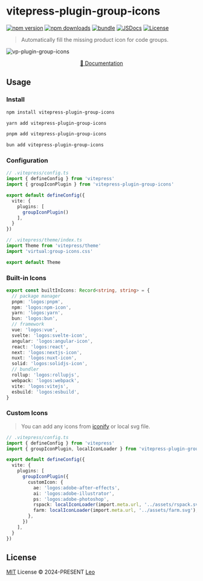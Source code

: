 # vitepress-plugin-group-icons

[![npm version][npm-version-src]][npm-version-href]
[![npm downloads][npm-downloads-src]][npm-downloads-href]
[![bundle][bundle-src]][bundle-href]
[![JSDocs][jsdocs-src]][jsdocs-href]
[![License][license-src]][license-href]

> Automatically fill the missing product icon for code groups.

![vp-plugin-group-icons](https://static.yuy1n.io/vp-plugin-group-icons.png)

<p align='center'>
<a href="https://vp.yuy1n.io/">
📜 Documentation
</a>
</p>

## Usage

### Install

```sh [npm]
npm install vitepress-plugin-group-icons
```

```sh [yarn]
yarn add vitepress-plugin-group-icons
```

```sh [pnpm]
pnpm add vitepress-plugin-group-icons
```

```sh [bun]
bun add vitepress-plugin-group-icons
```

### Configuration

```ts
// .vitepress/config.ts
import { defineConfig } from 'vitepress'
import { groupIconPlugin } from 'vitepress-plugin-group-icons'

export default defineConfig({
  vite: {
    plugins: [
      groupIconPlugin()
    ],
  }
})
```

```ts
// .vitepress/theme/index.ts
import Theme from 'vitepress/theme'
import 'virtual:group-icons.css'

export default Theme
```

### Built-in Icons

```ts
export const builtInIcons: Record<string, string> = {
  // package manager
  pnpm: 'logos:pnpm',
  npm: 'logos:npm-icon',
  yarn: 'logos:yarn',
  bun: 'logos:bun',
  // framework
  vue: 'logos:vue',
  svelte: 'logos:svelte-icon',
  angular: 'logos:angular-icon',
  react: 'logos:react',
  next: 'logos:nextjs-icon',
  nuxt: 'logos:nuxt-icon',
  solid: 'logos:solidjs-icon',
  // bundler
  rollup: 'logos:rollupjs',
  webpack: 'logos:webpack',
  vite: 'logos:vitejs',
  esbuild: 'logos:esbuild',
}
```

### Custom Icons

> You can add any icons from [iconify](https://icon-sets.iconify.design/) or local svg file.

```ts
// .vitepress/config.ts
import { defineConfig } from 'vitepress'
import { groupIconPlugin, localIconLoader } from 'vitepress-plugin-group-icons'

export default defineConfig({
  vite: {
    plugins: [
      groupIconPlugin({
        customIcon: {
          ae: 'logos:adobe-after-effects',
          ai: 'logos:adobe-illustrator',
          ps: 'logos:adobe-photoshop',
          rspack: localIconLoader(import.meta.url, '../assets/rspack.svg'),
          farm: localIconLoader(import.meta.url, '../assets/farm.svg'),
        },
      })
    ],
  }
})
```

## License

[MIT](./LICENSE) License © 2024-PRESENT [Leo](https://github.com/yuyinws)

<!-- Badges -->

[npm-version-src]: https://img.shields.io/npm/v/vitepress-plugin-group-icons?style=flat&colorA=080f12&colorB=1fa669
[npm-version-href]: https://npmjs.com/package/vitepress-plugin-group-icons
[npm-downloads-src]: https://img.shields.io/npm/dm/vitepress-plugin-group-icons?style=flat&colorA=080f12&colorB=1fa669
[npm-downloads-href]: https://npmjs.com/package/vitepress-plugin-group-icons
[bundle-src]: https://img.shields.io/bundlephobia/minzip/vitepress-plugin-group-icons?style=flat&colorA=080f12&colorB=1fa669&label=minzip
[bundle-href]: https://bundlephobia.com/result?p=vitepress-plugin-group-icons
[license-src]: https://img.shields.io/github/license/yuyinws/vitepress-plugin-group-icons.svg?style=flat&colorA=080f12&colorB=1fa669
[license-href]: https://github.com/yuyinws/vitepress-plugin-group-icons/blob/main/LICENSE
[jsdocs-src]: https://img.shields.io/badge/jsdocs-reference-080f12?style=flat&colorA=080f12&colorB=1fa669
[jsdocs-href]: https://www.jsdocs.io/package/vitepress-plugin-group-icons
